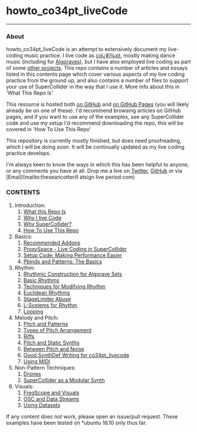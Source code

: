 # howto_co34pt_liveCode

-----------------

### About

howto_co34pt_liveCode is an attempt to extensively document my live-coding music practice. I live code as [coï¿¥ï¾¡pt](https://co34pt.bandcamp.com), mostly making dance music (including for [Algoraves](https://algorave.com/)), but I have also employed live coding as part of some [other projects](https://www.youtube.com/watch?v=dY6oSwoRRho). This repo contains a number of articles and essays listed in this contents page which cover various aspects of my live coding practice from the ground up, and also contains a number of files to support your use of SuperCollider in the way that I use it. More info about this in 'What This Repo Is'

This resource is hosted both [on GitHub](https://github.com/theseanco/howto_co34pt_liveCode) and [on GitHub Pages](https://theseanco.github.io/howto_co34pt_liveCode/) (you will likely already be on one of these). I'd recommend browsing articles on GitHub pages, and if you want to use any of the examples, see any SuperCollider code and use my setup I'd recommend downloading the repo, this will be covered in 'How To Use This Repo'

This repository is currently mostly finished, but does need proofreading, which I will be doing soon. It will be continually updated as my live coding practice develops.

I'm always keen to know the ways in which this has been helpful to anyone, or any comments you have at all.
Drop me a line on [Twitter](https://twitter.com/theseanco), [GitHub](https://github.com/theseanco/) or via [Email](mailto:theseancotterill atsign live period com)

### CONTENTS

1. Introduction:
    1. [What this Repo Is](https://theseanco.github.io/howto_co34pt_liveCode/1-1-What-This-Repo-Is)
    1. [Why I live Code](https://theseanco.github.io/howto_co34pt_liveCode/1-2-Why-I-Live-Code)
    1. [Why SuperCollider?](https://theseanco.github.io/howto_co34pt_liveCode/1-3-Why-SuperCollider)
    1. [How To Use This Repo](https://theseanco.github.io/howto_co34pt_liveCode/1-4-How-To-Use-This-Repo)
1. Basics:
    1. [Recommended Addons](https://theseanco.github.io/howto_co34pt_liveCode/2-1-Recommended-Addons)
    1. [ProxySpace - Live Coding in SuperCollider](https://theseanco.github.io/howto_co34pt_liveCode/2-2-Why-ProxySpace)
    1. [Setup Code: Making Performance Easier](https://theseanco.github.io/howto_co34pt_liveCode/2-3-Setup-Code---Making-Performance-Easier)
    1. [Pbinds and Patterns: The Basics](https://theseanco.github.io/howto_co34pt_liveCode/2-4-Pbinds-and-Patterns)
1. Rhythm:
    1. [Rhythmic Construction for Algorave Sets](https://theseanco.github.io/howto_co34pt_liveCode/3-1-Rhythmic-Construction-For-Algorave-Sets)
    1. [Basic Rhythms](https://theseanco.github.io/howto_co34pt_liveCode/3-2-Basic-Rhythms)
    1. [Techniques for Modifying Rhythm](https://theseanco.github.io/howto_co34pt_liveCode/3-3-Techniques-For-Modifying-Rhythm)
    1. [Euclidean Rhythms](https://theseanco.github.io/howto_co34pt_liveCode/3-4-Euclidean-Rhythms)
    1. [StageLimiter Abuse](https://theseanco.github.io/howto_co34pt_liveCode/3-5-StageLimiter-Abuse)
    1. [L-Systems for Rhythm](https://theseanco.github.io/howto_co34pt_liveCode/3-6-L-Systems-For-Rhythm)
    1. [Looping](3-7-Looping)
1. Melody and Pitch:
    1. [Pitch and Patterns](https://theseanco.github.io/howto_co34pt_liveCode/4-1-Pitch-And-Patterns)
    1. [Types of Pitch Arrangement](https://theseanco.github.io/howto_co34pt_liveCode/4-2-Types-of-Pitch-Arrangement)
    1. [Riffs](https://theseanco.github.io/howto_co34pt_liveCode/4-3-Riffs)
    1. [Pitch and Static Synths](https://theseanco.github.io/howto_co34pt_liveCode/4-4-Pitch-and-Static-Synths)
    1. [Between Pitch and Noise](https://theseanco.github.io/howto_co34pt_liveCode/4-5-Between-Pitch-And-Noise)
    1. [Good SynthDef Writing for co34pt_livecode](https://theseanco.github.io/howto_co34pt_liveCode/4-6-Good-SynthDef-Writing-for-co34pt_LiveCode)
    1. [Using MIDI](4-7-MIDI)
1. Non-Pattern Techniques:
    1. [Drones](https://theseanco.github.io/howto_co34pt_liveCode/5-1-Drones)
    1. [SuperCollider as a Modular Synth](https://theseanco.github.io/howto_co34pt_liveCode/5-2-SuperCollider-as-a-Modular-Synth)
1. Visuals:
    1. [FreqScope and Visuals](6-1-FreqScope-and-Visuals)
    1. [OSC and Data Streams](6-2-OSC-and-Data-Streams)
    1. [Using Datasets](6-3-Using-Datasets)

If any content does not work, please open an issue/pull request. These examples have been tested on *ubuntu 16.10 only thus far.
